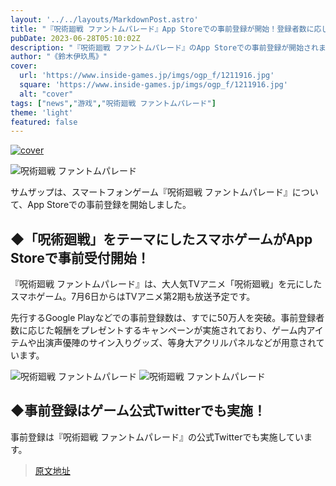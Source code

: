 ```yaml
---
layout: '../../layouts/MarkdownPost.astro'
title: "『呪術廻戦 ファントムパレード』App Storeでの事前登録が開始！登録者数に応じた豪華グッズのプレゼントも"
pubDate: 2023-06-28T05:10:02Z
description: "『呪術廻戦 ファントムパレード』のApp Storeでの事前登録が開始されました。登録者数に応じた豪華グッズのプレゼントも用意されています。詳細は記事をご覧ください。"
author: "《鈴木伊玖馬》"
cover:
  url: 'https://www.inside-games.jp/imgs/ogp_f/1211916.jpg'
  square: 'https://www.inside-games.jp/imgs/ogp_f/1211916.jpg'
  alt: "cover"
tags: ["news","游戏","呪術廻戦 ファントムパレード"]
theme: 'light'
featured: false
---
```


[![cover](https://www.inside-games.jp/imgs/ogp_f/1211916.jpg)](https://www.inside-games.jp/article/2023/06/28/146862.html)

![呪術廻戦 ファントムパレード](https://www.inside-games.jp/imgs/zoom/1211916.png)

サムザップは、スマートフォンゲーム『呪術廻戦 ファントムパレード』について、App Storeでの事前登録を開始しました。

## ◆「呪術廻戦」をテーマにしたスマホゲームがApp Storeで事前受付開始！

『呪術廻戦 ファントムパレード』は、大人気TVアニメ「呪術廻戦」を元にしたスマホゲーム。7月6日からはTVアニメ第2期も放送予定です。

先行するGoogle Playなどでの事前登録数は、すでに50万人を突破。事前登録者数に応じた報酬をプレゼントするキャンペーンが実施されており、ゲーム内アイテムや出演声優陣のサイン入りグッズ、等身大アクリルパネルなどが用意されています。

![呪術廻戦 ファントムパレード](https://www.inside-games.jp/imgs/zoom/1211915.png)
![呪術廻戦 ファントムパレード](https://www.inside-games.jp/imgs/zoom/1211917.png)

## ◆事前登録はゲーム公式Twitterでも実施！

事前登録は『呪術廻戦 ファントムパレード』の公式Twitterでも実施しています。

>[原文地址](https://www.inside-games.jp/article/2023/06/28/146862.html)  